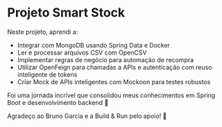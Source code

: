 # Projeto Smart Stock 

Neste projeto, aprendi a:
- Integrar com MongoDB usando Spring Data e Docker
- Ler e processar arquivos CSV com OpenCSV
- Implementar regras de negócio para automação de recompra
- Utilizar OpenFeign para chamadas a APIs e autenticação com reuso inteligente de tokens
- Criar Mock de APIs inteligentes com Mockoon para testes robustos

Foi uma jornada incrível que consolidou meus 
conhecimentos em Spring Boot e desenvolvimento backend 🚀

Agradeço ao Bruno Garcia e a Build & Run pelo apoio! 🙌
